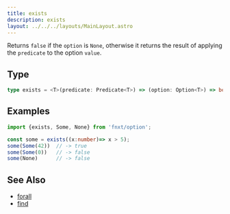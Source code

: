 ```yaml
---
title: exists
description: exists
layout: ../../../layouts/MainLayout.astro
---
```


Returns `false` if the `option` is `None`, otherwise it returns the result of applying the `predicate` to the option `value`.

## Type
```ts
type exists = <T>(predicate: Predicate<T>) => (option: Option<T>) => boolean
```

## Examples
```ts
import {exists, Some, None} from 'fnxt/option';

const some = exists((x:number)=> x > 5);
some(Some(42))  // -> true
some(Some(0))   // -> false
some(None)      // -> false
```

## See Also

- [forall](/core/en/option/forall)
- [find](/core/en/option/find)
